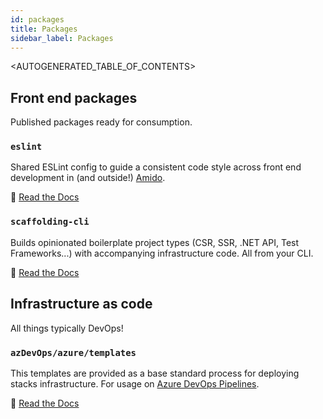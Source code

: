 ```yaml
---
id: packages
title: Packages
sidebar_label: Packages
---
```


<AUTOGENERATED_TABLE_OF_CONTENTS>

## Front end packages

Published packages ready for consumption.

### `eslint`

Shared ESLint config to guide a consistent code style across front end development in (and outside!) [Amido](https://amido.com).

📖 [Read the Docs](https://github.com/amido/stacks-webapp-template/blob/master/packages/eslint-config/README.md)

### `scaffolding-cli`

Builds opinionated boilerplate project types (CSR, SSR, .NET API, Test Frameworks...) with accompanying infrastructure code. All from your CLI.

📖 [Read the Docs](https://github.com/amido/stacks-webapp-template/blob/master/packages/scaffolding-cli/README.md)

## Infrastructure as code

All things typically DevOps!

### `azDevOps/azure/templates`

This templates are provided as a base standard process for deploying stacks infrastructure. For usage on [Azure DevOps Pipelines](https://azure.microsoft.com/en-gb/services/devops/pipelines/).

📖 [Read the Docs](https://github.com/amido/stacks-pipeline-templates/blob/master/README.md)
